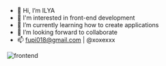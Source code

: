 - 👋 Hi, I’m ILYA
- 👀 I'm interested in front-end development
- 🌱 I’m currently learning how to create applications
- 💞️ I’m looking forward to collaborate
- 📫 fupi018@gmail.com | @xoxexxx

![frontend](https://encrypted-tbn0.gstatic.com/images?q=tbn:ANd9GcR8716EamJ8FHGWBGlD7j55g_T_2mUvxJwbjmvIQjnzYA&s)

<!---
xoxexxx/xoxexxx is a ✨ special ✨ repository because its `README.md` (this file) appears on your GitHub profile.
You can click the Preview link to take a look at your changes.
--->

